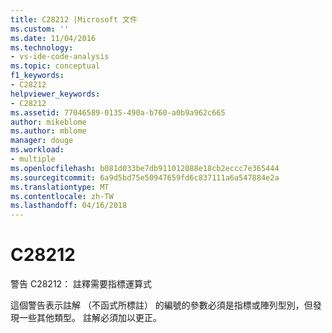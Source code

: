 ```yaml
---
title: C28212 |Microsoft 文件
ms.custom: ''
ms.date: 11/04/2016
ms.technology:
- vs-ide-code-analysis
ms.topic: conceptual
f1_keywords:
- C28212
helpviewer_keywords:
- C28212
ms.assetid: 77046589-0135-490a-b760-a0b9a962c665
author: mikeblome
ms.author: mblome
manager: douge
ms.workload:
- multiple
ms.openlocfilehash: b081d033be7db911012088e18cb2eccc7e365444
ms.sourcegitcommit: 6a9d5bd75e50947659fd6c837111a6a547884e2a
ms.translationtype: MT
ms.contentlocale: zh-TW
ms.lasthandoff: 04/16/2018
---
```

# <a name="c28212"></a>C28212
警告 C28212： 註釋需要指標運算式  
  
 這個警告表示註解 （不函式所標註） 的編號的參數必須是指標或陣列型別，但發現一些其他類型。 註解必須加以更正。